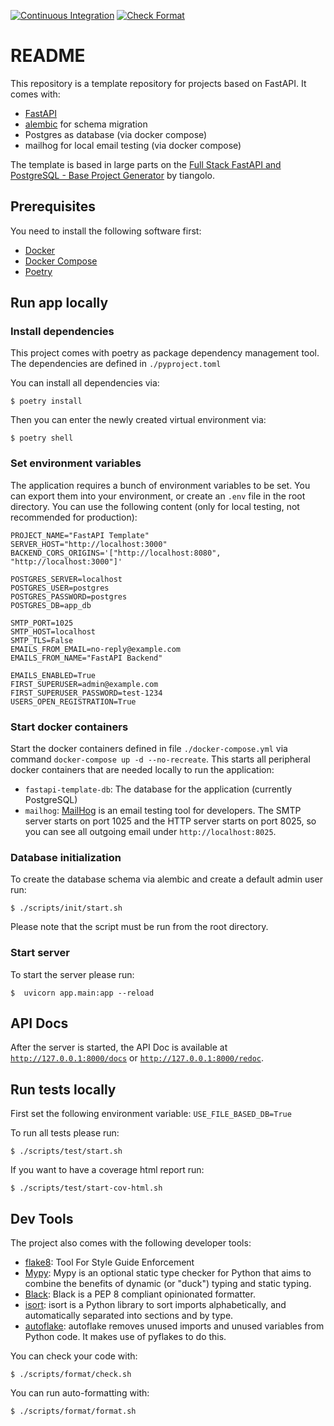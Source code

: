 [![Continuous Integration](https://github.com/DanielW1987/fast-api-blueprint/actions/workflows/ci.yml/badge.svg)](https://github.com/DanielW1987/fast-api-blueprint/actions/workflows/ci.yml)
[![Check Format](https://github.com/DanielW1987/fast-api-blueprint/actions/workflows/check-format.yml/badge.svg)](https://github.com/DanielW1987/fast-api-blueprint/actions/workflows/check-format.yml)

# README

This repository is a template repository for projects based on FastAPI. It comes with:

* [FastAPI](https://fastapi.tiangolo.com/)
* [alembic](https://alembic.sqlalchemy.org/en/latest/) for schema migration
* Postgres as database (via docker compose)
* mailhog for local email testing (via docker compose)

The template is based in large parts on the [Full Stack FastAPI and PostgreSQL - Base Project Generator](https://github.com/tiangolo/full-stack-fastapi-postgresql) by tiangolo.

## Prerequisites

You need to install the following software first:

* [Docker](https://www.docker.com/)
* [Docker Compose](https://docs.docker.com/compose/install/)
* [Poetry](https://python-poetry.org/)

## Run app locally

### Install dependencies

This project comes with poetry as package dependency management tool. The dependencies are defined in `./pyproject.toml`

You can install all dependencies via:

```shell
$ poetry install
```

Then you can enter the newly created virtual environment via:

```shell
$ poetry shell
```

### Set environment variables

The application requires a bunch of environment variables to be set. You can export them into your environment, or create an `.env` file in the root directory. You can use the following content (only for local testing, not recommended for production):

```dotenv
PROJECT_NAME="FastAPI Template"
SERVER_HOST="http://localhost:3000"
BACKEND_CORS_ORIGINS='["http://localhost:8080", "http://localhost:3000"]'

POSTGRES_SERVER=localhost
POSTGRES_USER=postgres
POSTGRES_PASSWORD=postgres
POSTGRES_DB=app_db

SMTP_PORT=1025
SMTP_HOST=localhost
SMTP_TLS=False
EMAILS_FROM_EMAIL=no-reply@example.com
EMAILS_FROM_NAME="FastAPI Backend"

EMAILS_ENABLED=True
FIRST_SUPERUSER=admin@example.com
FIRST_SUPERUSER_PASSWORD=test-1234
USERS_OPEN_REGISTRATION=True
```

### Start docker containers

Start the docker containers defined in file `./docker-compose.yml` via command `docker-compose up -d --no-recreate`. This starts all peripheral docker containers that are needed locally to run the application:

* `fastapi-template-db`: The database for the application (currently PostgreSQL)
* `mailhog`: [MailHog](https://github.com/mailhog/MailHog) is an email testing tool for developers. The SMTP server starts on port 1025 and the HTTP server starts on port 8025, so you can see all outgoing email under `http://localhost:8025`.

### Database initialization

To create the database schema via alembic and create a default admin user run:

```shell
$ ./scripts/init/start.sh
```

Please note that the script must be run from the root directory.

### Start server

To start the server please run:

```shell
$  uvicorn app.main:app --reload
```

## API Docs

After the server is started, the API Doc is available at [`http://127.0.0.1:8000/docs`](http://127.0.0.1:8000/docs) or [`http://127.0.0.1:8000/redoc`](http://127.0.0.1:8000/redoc).

## Run tests locally

First set the following environment variable: `USE_FILE_BASED_DB=True`

To run all tests please run:

```shell
$ ./scripts/test/start.sh
```

If you want to have a coverage html report run:

```shell
$ ./scripts/test/start-cov-html.sh
```

## Dev Tools

The project also comes with the following developer tools:

* [flake8](https://flake8.pycqa.org/): Tool For Style Guide Enforcement
* [Mypy](http://mypy-lang.org/): Mypy is an optional static type checker for Python that aims to combine the benefits of dynamic (or "duck") typing and static typing.
* [Black](https://pypi.org/project/black/): Black is a PEP 8 compliant opinionated formatter.
* [isort](https://pycqa.github.io/isort/): isort is a Python library to sort imports alphabetically, and automatically separated into sections and by type. 
* [autoflake](https://pypi.org/project/autoflake/): autoflake removes unused imports and unused variables from Python code. It makes use of pyflakes to do this.

You can check your code with:

```shell
$ ./scripts/format/check.sh
```

You can run auto-formatting with:

```shell
$ ./scripts/format/format.sh
```